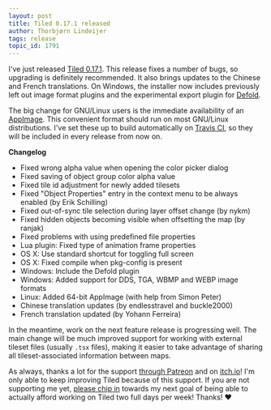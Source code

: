 ```yaml
---
layout: post
title: Tiled 0.17.1 released
author: Thorbjørn Lindeijer
tags: release
topic_id: 1791
---
```


I've just released [Tiled 0.17.1](https://thorbjorn.itch.io/tiled). This release fixes a number of bugs, so upgrading is definitely recommended. It also brings updates to the Chinese and French translations. On Windows, the installer now includes previously left out image format plugins and the experimental export plugin for [Defold](http://www.defold.com/).

The big change for GNU/Linux users is the immediate availability of an [AppImage](http://appimage.org/). This convenient format should run on most GNU/Linux distributions. I've set these up to build automatically on [Travis CI](https://travis-ci.org/bjorn/tiled), so they will be included in every release from now on.

**Changelog**

* Fixed wrong alpha value when opening the color picker dialog
* Fixed saving of object group color alpha value
* Fixed tile id adjustment for newly added tilesets
* Fixed "Object Properties" entry in the context menu to be always enabled (by Erik Schilling)
* Fixed out-of-sync tile selection during layer offset change (by nykm)
* Fixed hidden objects becoming visible when offsetting the map (by ranjak)
* Fixed problems with using predefined file properties
* Lua plugin: Fixed type of animation frame properties
* OS X: Use standard shortcut for toggling full screen
* OS X: Fixed compile when pkg-config is present
* Windows: Include the Defold plugin
* Windows: Added support for DDS, TGA, WBMP and WEBP image formats
* Linux: Added 64-bit AppImage (with help from Simon Peter)
* Chinese translation updates (by endlesstravel and buckle2000)
* French translation updated (by Yohann Ferreira)

In the meantime, work on the next feature release is progressing well. The main change will be much improved support for working with external tileset files (usually `.tsx` files), making it easier to take advantage of sharing all tileset-associated information between maps.

As always, thanks a lot for the support [through Patreon](https://www.patreon.com/bjorn) and on [itch.io](https://thorbjorn.itch.io/tiled)! I'm only able to keep improving Tiled because of this support. If you are not supporting me yet, [please chip in](https://www.patreon.com/bePatron?u=90066) towards my next goal of being able to actually afford working on Tiled two full days per week! Thanks! :heart:
